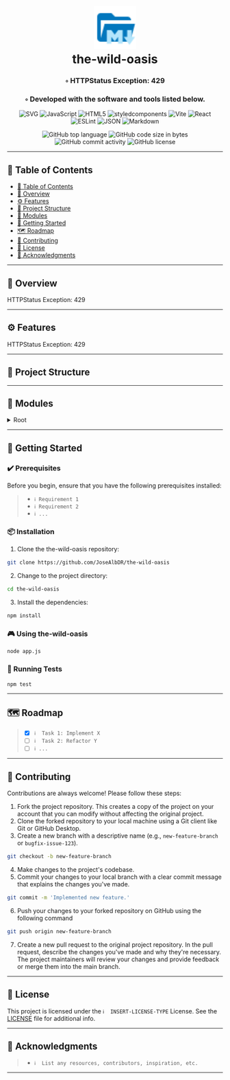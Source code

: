 
<div align="center">
<h1 align="center">
<img src="https://raw.githubusercontent.com/PKief/vscode-material-icon-theme/ec559a9f6bfd399b82bb44393651661b08aaf7ba/icons/folder-markdown-open.svg" width="100" />
<br>the-wild-oasis
</h1>
<h3>◦ HTTPStatus Exception: 429</h3>
<h3>◦ Developed with the software and tools listed below.</h3>

<p align="center">
<img src="https://img.shields.io/badge/SVG-FFB13B.svg?style&logo=SVG&logoColor=black" alt="SVG" />
<img src="https://img.shields.io/badge/JavaScript-F7DF1E.svg?style&logo=JavaScript&logoColor=black" alt="JavaScript" />
<img src="https://img.shields.io/badge/HTML5-E34F26.svg?style&logo=HTML5&logoColor=white" alt="HTML5" />
<img src="https://img.shields.io/badge/styledcomponents-DB7093.svg?style&logo=styled-components&logoColor=white" alt="styledcomponents" />
<img src="https://img.shields.io/badge/Vite-646CFF.svg?style&logo=Vite&logoColor=white" alt="Vite" />

<img src="https://img.shields.io/badge/React-61DAFB.svg?style&logo=React&logoColor=black" alt="React" />
<img src="https://img.shields.io/badge/ESLint-4B32C3.svg?style&logo=ESLint&logoColor=white" alt="ESLint" />
<img src="https://img.shields.io/badge/JSON-000000.svg?style&logo=JSON&logoColor=white" alt="JSON" />
<img src="https://img.shields.io/badge/Markdown-000000.svg?style&logo=Markdown&logoColor=white" alt="Markdown" />
</p>
<img src="https://img.shields.io/github/languages/top/JoseAlbDR/the-wild-oasis?style&color=5D6D7E" alt="GitHub top language" />
<img src="https://img.shields.io/github/languages/code-size/JoseAlbDR/the-wild-oasis?style&color=5D6D7E" alt="GitHub code size in bytes" />
<img src="https://img.shields.io/github/commit-activity/m/JoseAlbDR/the-wild-oasis?style&color=5D6D7E" alt="GitHub commit activity" />
<img src="https://img.shields.io/github/license/JoseAlbDR/the-wild-oasis?style&color=5D6D7E" alt="GitHub license" />
</div>

---

## 📒 Table of Contents
- [📒 Table of Contents](#-table-of-contents)
- [📍 Overview](#-overview)
- [⚙️ Features](#-features)
- [📂 Project Structure](#project-structure)
- [🧩 Modules](#modules)
- [🚀 Getting Started](#-getting-started)
- [🗺 Roadmap](#-roadmap)
- [🤝 Contributing](#-contributing)
- [📄 License](#-license)
- [👏 Acknowledgments](#-acknowledgments)

---


## 📍 Overview

HTTPStatus Exception: 429

---

## ⚙️ Features

HTTPStatus Exception: 429

---


## 📂 Project Structure




---

## 🧩 Modules

<details closed><summary>Root</summary>

| File                                                                                                                                 | Summary                   |
| ---                                                                                                                                  | ---                       |
| [.eslintrc.cjs](https://github.com/JoseAlbDR/the-wild-oasis/blob/main/.eslintrc.cjs)                                                 | HTTPStatus Exception: 429 |
| [index.html](https://github.com/JoseAlbDR/the-wild-oasis/blob/main/index.html)                                                       | HTTPStatus Exception: 429 |
| [vite.config.js](https://github.com/JoseAlbDR/the-wild-oasis/blob/main/vite.config.js)                                               | HTTPStatus Exception: 429 |
| [App.jsx](https://github.com/JoseAlbDR/the-wild-oasis/blob/main/src\App.jsx)                                                         | HTTPStatus Exception: 429 |
| [main.jsx](https://github.com/JoseAlbDR/the-wild-oasis/blob/main/src\main.jsx)                                                       | HTTPStatus Exception: 429 |
| [DarkModeContext.jsx](https://github.com/JoseAlbDR/the-wild-oasis/blob/main/src\context\DarkModeContext.jsx)                         | HTTPStatus Exception: 429 |
| [LoginForm.jsx](https://github.com/JoseAlbDR/the-wild-oasis/blob/main/src\features\authentication\LoginForm.jsx)                     | HTTPStatus Exception: 429 |
| [LogOut.jsx](https://github.com/JoseAlbDR/the-wild-oasis/blob/main/src\features\authentication\LogOut.jsx)                           | HTTPStatus Exception: 429 |
| [SignupForm.jsx](https://github.com/JoseAlbDR/the-wild-oasis/blob/main/src\features\authentication\SignupForm.jsx)                   | HTTPStatus Exception: 429 |
| [UpdatePasswordForm.jsx](https://github.com/JoseAlbDR/the-wild-oasis/blob/main/src\features\authentication\UpdatePasswordForm.jsx)   | HTTPStatus Exception: 429 |
| [UpdateUserDataForm.jsx](https://github.com/JoseAlbDR/the-wild-oasis/blob/main/src\features\authentication\UpdateUserDataForm.jsx)   | HTTPStatus Exception: 429 |
| [useLogin.js](https://github.com/JoseAlbDR/the-wild-oasis/blob/main/src\features\authentication\useLogin.js)                         | HTTPStatus Exception: 429 |
| [useLogout.js](https://github.com/JoseAlbDR/the-wild-oasis/blob/main/src\features\authentication\useLogout.js)                       | HTTPStatus Exception: 429 |
| [UserAvatar.jsx](https://github.com/JoseAlbDR/the-wild-oasis/blob/main/src\features\authentication\UserAvatar.jsx)                   | HTTPStatus Exception: 429 |
| [useSignup.js](https://github.com/JoseAlbDR/the-wild-oasis/blob/main/src\features\authentication\useSignup.js)                       | HTTPStatus Exception: 429 |
| [useUpdateUser.js](https://github.com/JoseAlbDR/the-wild-oasis/blob/main/src\features\authentication\useUpdateUser.js)               | HTTPStatus Exception: 429 |
| [useUser.js](https://github.com/JoseAlbDR/the-wild-oasis/blob/main/src\features\authentication\useUser.js)                           | HTTPStatus Exception: 429 |
| [BookingDataBox.jsx](https://github.com/JoseAlbDR/the-wild-oasis/blob/main/src\features\bookings\BookingDataBox.jsx)                 | HTTPStatus Exception: 429 |
| [BookingDetail.jsx](https://github.com/JoseAlbDR/the-wild-oasis/blob/main/src\features\bookings\BookingDetail.jsx)                   | HTTPStatus Exception: 429 |
| [BookingRow.jsx](https://github.com/JoseAlbDR/the-wild-oasis/blob/main/src\features\bookings\BookingRow.jsx)                         | HTTPStatus Exception: 429 |
| [BookingTable.jsx](https://github.com/JoseAlbDR/the-wild-oasis/blob/main/src\features\bookings\BookingTable.jsx)                     | HTTPStatus Exception: 429 |
| [BookingTableOperations.jsx](https://github.com/JoseAlbDR/the-wild-oasis/blob/main/src\features\bookings\BookingTableOperations.jsx) | HTTPStatus Exception: 429 |
| [useBooking.js](https://github.com/JoseAlbDR/the-wild-oasis/blob/main/src\features\bookings\useBooking.js)                           | HTTPStatus Exception: 429 |
| [useBookings.js](https://github.com/JoseAlbDR/the-wild-oasis/blob/main/src\features\bookings\useBookings.js)                         | HTTPStatus Exception: 429 |
| [useDeleteBooking.js](https://github.com/JoseAlbDR/the-wild-oasis/blob/main/src\features\bookings\useDeleteBooking.js)               | HTTPStatus Exception: 429 |
| [AddCabin.jsx](https://github.com/JoseAlbDR/the-wild-oasis/blob/main/src\features\cabins\AddCabin.jsx)                               | HTTPStatus Exception: 429 |
| [CabinRow-v1.jsx](https://github.com/JoseAlbDR/the-wild-oasis/blob/main/src\features\cabins\CabinRow-v1.jsx)                         | HTTPStatus Exception: 429 |
| [CabinRow.jsx](https://github.com/JoseAlbDR/the-wild-oasis/blob/main/src\features\cabins\CabinRow.jsx)                               | HTTPStatus Exception: 429 |
| [CabinTable-v1.jsx](https://github.com/JoseAlbDR/the-wild-oasis/blob/main/src\features\cabins\CabinTable-v1.jsx)                     | HTTPStatus Exception: 429 |
| [CabinTable-v2.jsx](https://github.com/JoseAlbDR/the-wild-oasis/blob/main/src\features\cabins\CabinTable-v2.jsx)                     | HTTPStatus Exception: 429 |
| [CabinTable.jsx](https://github.com/JoseAlbDR/the-wild-oasis/blob/main/src\features\cabins\CabinTable.jsx)                           | HTTPStatus Exception: 429 |
| [CabinTableOperations.jsx](https://github.com/JoseAlbDR/the-wild-oasis/blob/main/src\features\cabins\CabinTableOperations.jsx)       | HTTPStatus Exception: 429 |
| [CreateCabinForm-v1.jsx](https://github.com/JoseAlbDR/the-wild-oasis/blob/main/src\features\cabins\CreateCabinForm-v1.jsx)           | HTTPStatus Exception: 429 |
| [CreateCabinForm.jsx](https://github.com/JoseAlbDR/the-wild-oasis/blob/main/src\features\cabins\CreateCabinForm.jsx)                 | HTTPStatus Exception: 429 |
| [DeleteCabin.jsx](https://github.com/JoseAlbDR/the-wild-oasis/blob/main/src\features\cabins\DeleteCabin.jsx)                         | HTTPStatus Exception: 429 |
| [UpdateCabin.jsx](https://github.com/JoseAlbDR/the-wild-oasis/blob/main/src\features\cabins\UpdateCabin.jsx)                         | HTTPStatus Exception: 429 |
| [useCabins.js](https://github.com/JoseAlbDR/the-wild-oasis/blob/main/src\features\cabins\useCabins.js)                               | HTTPStatus Exception: 429 |
| [useCreateCabin.js](https://github.com/JoseAlbDR/the-wild-oasis/blob/main/src\features\cabins\useCreateCabin.js)                     | HTTPStatus Exception: 429 |
| [useDeleteCabin.js](https://github.com/JoseAlbDR/the-wild-oasis/blob/main/src\features\cabins\useDeleteCabin.js)                     | HTTPStatus Exception: 429 |
| [useUpdateCabin.js](https://github.com/JoseAlbDR/the-wild-oasis/blob/main/src\features\cabins\useUpdateCabin.js)                     | HTTPStatus Exception: 429 |
| [CheckinBooking.jsx](https://github.com/JoseAlbDR/the-wild-oasis/blob/main/src\features\check-in-out\CheckinBooking.jsx)             | HTTPStatus Exception: 429 |
| [CheckoutButton.jsx](https://github.com/JoseAlbDR/the-wild-oasis/blob/main/src\features\check-in-out\CheckoutButton.jsx)             | HTTPStatus Exception: 429 |
| [TodayActivity.jsx](https://github.com/JoseAlbDR/the-wild-oasis/blob/main/src\features\check-in-out\TodayActivity.jsx)               | HTTPStatus Exception: 429 |
| [TodayItem.jsx](https://github.com/JoseAlbDR/the-wild-oasis/blob/main/src\features\check-in-out\TodayItem.jsx)                       | HTTPStatus Exception: 429 |
| [useCheckIn.js](https://github.com/JoseAlbDR/the-wild-oasis/blob/main/src\features\check-in-out\useCheckIn.js)                       | HTTPStatus Exception: 429 |
| [useCheckout.js](https://github.com/JoseAlbDR/the-wild-oasis/blob/main/src\features\check-in-out\useCheckout.js)                     | HTTPStatus Exception: 429 |
| [DashboardBox.jsx](https://github.com/JoseAlbDR/the-wild-oasis/blob/main/src\features\dashboard\DashboardBox.jsx)                    | HTTPStatus Exception: 429 |
| [DashboardFilter.jsx](https://github.com/JoseAlbDR/the-wild-oasis/blob/main/src\features\dashboard\DashboardFilter.jsx)              | HTTPStatus Exception: 429 |
| [DashboardLayout.jsx](https://github.com/JoseAlbDR/the-wild-oasis/blob/main/src\features\dashboard\DashboardLayout.jsx)              | HTTPStatus Exception: 429 |
| [DurationChart.jsx](https://github.com/JoseAlbDR/the-wild-oasis/blob/main/src\features\dashboard\DurationChart.jsx)                  | HTTPStatus Exception: 429 |
| [SalesChart.jsx](https://github.com/JoseAlbDR/the-wild-oasis/blob/main/src\features\dashboard\SalesChart.jsx)                        | HTTPStatus Exception: 429 |
| [Stat.jsx](https://github.com/JoseAlbDR/the-wild-oasis/blob/main/src\features\dashboard\Stat.jsx)                                    | HTTPStatus Exception: 429 |
| [UpdateSettingsForm.jsx](https://github.com/JoseAlbDR/the-wild-oasis/blob/main/src\features\settings\UpdateSettingsForm.jsx)         | HTTPStatus Exception: 429 |
| [useSettings.js](https://github.com/JoseAlbDR/the-wild-oasis/blob/main/src\features\settings\useSettings.js)                         | HTTPStatus Exception: 429 |
| [useUpdateSettings.js](https://github.com/JoseAlbDR/the-wild-oasis/blob/main/src\features\settings\useUpdateSettings.js)             | HTTPStatus Exception: 429 |
| [useCloseModal.js](https://github.com/JoseAlbDR/the-wild-oasis/blob/main/src\hooks\useCloseModal.js)                                 | HTTPStatus Exception: 429 |
| [useLocalStorageState.js](https://github.com/JoseAlbDR/the-wild-oasis/blob/main/src\hooks\useLocalStorageState.js)                   | HTTPStatus Exception: 429 |
| [useMoveBack.js](https://github.com/JoseAlbDR/the-wild-oasis/blob/main/src\hooks\useMoveBack.js)                                     | HTTPStatus Exception: 429 |
| [useUrl.js](https://github.com/JoseAlbDR/the-wild-oasis/blob/main/src\hooks\useUrl.js)                                               | HTTPStatus Exception: 429 |
| [Account.jsx](https://github.com/JoseAlbDR/the-wild-oasis/blob/main/src\pages\Account.jsx)                                           | HTTPStatus Exception: 429 |
| [Booking.jsx](https://github.com/JoseAlbDR/the-wild-oasis/blob/main/src\pages\Booking.jsx)                                           | HTTPStatus Exception: 429 |
| [Bookings.jsx](https://github.com/JoseAlbDR/the-wild-oasis/blob/main/src\pages\Bookings.jsx)                                         | HTTPStatus Exception: 429 |
| [Cabins.jsx](https://github.com/JoseAlbDR/the-wild-oasis/blob/main/src\pages\Cabins.jsx)                                             | HTTPStatus Exception: 429 |
| [Checkin.jsx](https://github.com/JoseAlbDR/the-wild-oasis/blob/main/src\pages\Checkin.jsx)                                           | HTTPStatus Exception: 429 |
| [Dashboard.jsx](https://github.com/JoseAlbDR/the-wild-oasis/blob/main/src\pages\Dashboard.jsx)                                       | HTTPStatus Exception: 429 |
| [Login.jsx](https://github.com/JoseAlbDR/the-wild-oasis/blob/main/src\pages\Login.jsx)                                               | HTTPStatus Exception: 429 |
| [PageNotFound.jsx](https://github.com/JoseAlbDR/the-wild-oasis/blob/main/src\pages\PageNotFound.jsx)                                 | HTTPStatus Exception: 429 |
| [Settings.jsx](https://github.com/JoseAlbDR/the-wild-oasis/blob/main/src\pages\Settings.jsx)                                         | HTTPStatus Exception: 429 |
| [Users.jsx](https://github.com/JoseAlbDR/the-wild-oasis/blob/main/src\pages\Users.jsx)                                               | HTTPStatus Exception: 429 |
| [apiAuth.js](https://github.com/JoseAlbDR/the-wild-oasis/blob/main/src\services\apiAuth.js)                                          | HTTPStatus Exception: 429 |
| [apiBookings.js](https://github.com/JoseAlbDR/the-wild-oasis/blob/main/src\services\apiBookings.js)                                  | HTTPStatus Exception: 429 |
| [apiCabins.js](https://github.com/JoseAlbDR/the-wild-oasis/blob/main/src\services\apiCabins.js)                                      | HTTPStatus Exception: 429 |
| [apiSettings.js](https://github.com/JoseAlbDR/the-wild-oasis/blob/main/src\services\apiSettings.js)                                  | HTTPStatus Exception: 429 |
| [supabase.js](https://github.com/JoseAlbDR/the-wild-oasis/blob/main/src\services\supabase.js)                                        | HTTPStatus Exception: 429 |
| [GlobalStyles.js](https://github.com/JoseAlbDR/the-wild-oasis/blob/main/src\styles\GlobalStyles.js)                                  | HTTPStatus Exception: 429 |
| [AppLayout.jsx](https://github.com/JoseAlbDR/the-wild-oasis/blob/main/src\ui\AppLayout.jsx)                                          | HTTPStatus Exception: 429 |
| [Button.jsx](https://github.com/JoseAlbDR/the-wild-oasis/blob/main/src\ui\Button.jsx)                                                | HTTPStatus Exception: 429 |
| [ButtonGroup.jsx](https://github.com/JoseAlbDR/the-wild-oasis/blob/main/src\ui\ButtonGroup.jsx)                                      | HTTPStatus Exception: 429 |
| [ButtonIcon.jsx](https://github.com/JoseAlbDR/the-wild-oasis/blob/main/src\ui\ButtonIcon.jsx)                                        | HTTPStatus Exception: 429 |
| [ButtonText.jsx](https://github.com/JoseAlbDR/the-wild-oasis/blob/main/src\ui\ButtonText.jsx)                                        | HTTPStatus Exception: 429 |
| [Checkbox.jsx](https://github.com/JoseAlbDR/the-wild-oasis/blob/main/src\ui\Checkbox.jsx)                                            | HTTPStatus Exception: 429 |
| [ConfirmDelete.jsx](https://github.com/JoseAlbDR/the-wild-oasis/blob/main/src\ui\ConfirmDelete.jsx)                                  | HTTPStatus Exception: 429 |
| [DarkModeToggle.jsx](https://github.com/JoseAlbDR/the-wild-oasis/blob/main/src\ui\DarkModeToggle.jsx)                                | HTTPStatus Exception: 429 |
| [DataItem.jsx](https://github.com/JoseAlbDR/the-wild-oasis/blob/main/src\ui\DataItem.jsx)                                            | HTTPStatus Exception: 429 |
| [Empty.jsx](https://github.com/JoseAlbDR/the-wild-oasis/blob/main/src\ui\Empty.jsx)                                                  | HTTPStatus Exception: 429 |
| [ErrorFallback.jsx](https://github.com/JoseAlbDR/the-wild-oasis/blob/main/src\ui\ErrorFallback.jsx)                                  | HTTPStatus Exception: 429 |
| [FileInput.jsx](https://github.com/JoseAlbDR/the-wild-oasis/blob/main/src\ui\FileInput.jsx)                                          | HTTPStatus Exception: 429 |
| [Filter.jsx](https://github.com/JoseAlbDR/the-wild-oasis/blob/main/src\ui\Filter.jsx)                                                | HTTPStatus Exception: 429 |
| [Flag.jsx](https://github.com/JoseAlbDR/the-wild-oasis/blob/main/src\ui\Flag.jsx)                                                    | HTTPStatus Exception: 429 |
| [Form.jsx](https://github.com/JoseAlbDR/the-wild-oasis/blob/main/src\ui\Form.jsx)                                                    | HTTPStatus Exception: 429 |
| [FormRow.jsx](https://github.com/JoseAlbDR/the-wild-oasis/blob/main/src\ui\FormRow.jsx)                                              | HTTPStatus Exception: 429 |
| [FormRowVertical.jsx](https://github.com/JoseAlbDR/the-wild-oasis/blob/main/src\ui\FormRowVertical.jsx)                              | HTTPStatus Exception: 429 |
| [Header.jsx](https://github.com/JoseAlbDR/the-wild-oasis/blob/main/src\ui\Header.jsx)                                                | HTTPStatus Exception: 429 |
| [HeaderMenu.jsx](https://github.com/JoseAlbDR/the-wild-oasis/blob/main/src\ui\HeaderMenu.jsx)                                        | HTTPStatus Exception: 429 |
| [Heading.jsx](https://github.com/JoseAlbDR/the-wild-oasis/blob/main/src\ui\Heading.jsx)                                              | HTTPStatus Exception: 429 |
| [Input.jsx](https://github.com/JoseAlbDR/the-wild-oasis/blob/main/src\ui\Input.jsx)                                                  | HTTPStatus Exception: 429 |
| [Logo.jsx](https://github.com/JoseAlbDR/the-wild-oasis/blob/main/src\ui\Logo.jsx)                                                    | HTTPStatus Exception: 429 |
| [MainNav.jsx](https://github.com/JoseAlbDR/the-wild-oasis/blob/main/src\ui\MainNav.jsx)                                              | HTTPStatus Exception: 429 |
| [Menus.jsx](https://github.com/JoseAlbDR/the-wild-oasis/blob/main/src\ui\Menus.jsx)                                                  | HTTPStatus Exception: 429 |
| [Modal-v1.jsx](https://github.com/JoseAlbDR/the-wild-oasis/blob/main/src\ui\Modal-v1.jsx)                                            | HTTPStatus Exception: 429 |
| [Modal.jsx](https://github.com/JoseAlbDR/the-wild-oasis/blob/main/src\ui\Modal.jsx)                                                  | HTTPStatus Exception: 429 |
| [Pagination.jsx](https://github.com/JoseAlbDR/the-wild-oasis/blob/main/src\ui\Pagination.jsx)                                        | HTTPStatus Exception: 429 |
| [ProtectedRoute.jsx](https://github.com/JoseAlbDR/the-wild-oasis/blob/main/src\ui\ProtectedRoute.jsx)                                | HTTPStatus Exception: 429 |
| [Row.jsx](https://github.com/JoseAlbDR/the-wild-oasis/blob/main/src\ui\Row.jsx)                                                      | HTTPStatus Exception: 429 |
| [Select.jsx](https://github.com/JoseAlbDR/the-wild-oasis/blob/main/src\ui\Select.jsx)                                                | HTTPStatus Exception: 429 |
| [SideBar.jsx](https://github.com/JoseAlbDR/the-wild-oasis/blob/main/src\ui\SideBar.jsx)                                              | HTTPStatus Exception: 429 |
| [SortBy.jsx](https://github.com/JoseAlbDR/the-wild-oasis/blob/main/src\ui\SortBy.jsx)                                                | HTTPStatus Exception: 429 |
| [Spinner.jsx](https://github.com/JoseAlbDR/the-wild-oasis/blob/main/src\ui\Spinner.jsx)                                              | HTTPStatus Exception: 429 |
| [SpinnerMini.jsx](https://github.com/JoseAlbDR/the-wild-oasis/blob/main/src\ui\SpinnerMini.jsx)                                      | HTTPStatus Exception: 429 |
| [Table.jsx](https://github.com/JoseAlbDR/the-wild-oasis/blob/main/src\ui\Table.jsx)                                                  | HTTPStatus Exception: 429 |
| [TableOperations.jsx](https://github.com/JoseAlbDR/the-wild-oasis/blob/main/src\ui\TableOperations.jsx)                              | HTTPStatus Exception: 429 |
| [Tag.jsx](https://github.com/JoseAlbDR/the-wild-oasis/blob/main/src\ui\Tag.jsx)                                                      | HTTPStatus Exception: 429 |
| [Textarea.jsx](https://github.com/JoseAlbDR/the-wild-oasis/blob/main/src\ui\Textarea.jsx)                                            | HTTPStatus Exception: 429 |
| [constants.js](https://github.com/JoseAlbDR/the-wild-oasis/blob/main/src\utils\constants.js)                                         | HTTPStatus Exception: 429 |
| [helpers.js](https://github.com/JoseAlbDR/the-wild-oasis/blob/main/src\utils\helpers.js)                                             | HTTPStatus Exception: 429 |

</details>

---

## 🚀 Getting Started

### ✔️ Prerequisites

Before you begin, ensure that you have the following prerequisites installed:
> - `ℹ️ Requirement 1`
> - `ℹ️ Requirement 2`
> - `ℹ️ ...`

### 📦 Installation

1. Clone the the-wild-oasis repository:
```sh
git clone https://github.com/JoseAlbDR/the-wild-oasis
```

2. Change to the project directory:
```sh
cd the-wild-oasis
```

3. Install the dependencies:
```sh
npm install
```

### 🎮 Using the-wild-oasis

```sh
node app.js
```

### 🧪 Running Tests
```sh
npm test
```

---


## 🗺 Roadmap

> - [X] `ℹ️  Task 1: Implement X`
> - [ ] `ℹ️  Task 2: Refactor Y`
> - [ ] `ℹ️ ...`


---

## 🤝 Contributing

Contributions are always welcome! Please follow these steps:
1. Fork the project repository. This creates a copy of the project on your account that you can modify without affecting the original project.
2. Clone the forked repository to your local machine using a Git client like Git or GitHub Desktop.
3. Create a new branch with a descriptive name (e.g., `new-feature-branch` or `bugfix-issue-123`).
```sh
git checkout -b new-feature-branch
```
4. Make changes to the project's codebase.
5. Commit your changes to your local branch with a clear commit message that explains the changes you've made.
```sh
git commit -m 'Implemented new feature.'
```
6. Push your changes to your forked repository on GitHub using the following command
```sh
git push origin new-feature-branch
```
7. Create a new pull request to the original project repository. In the pull request, describe the changes you've made and why they're necessary.
The project maintainers will review your changes and provide feedback or merge them into the main branch.

---

## 📄 License

This project is licensed under the `ℹ️  INSERT-LICENSE-TYPE` License. See the [LICENSE](https://docs.github.com/en/communities/setting-up-your-project-for-healthy-contributions/adding-a-license-to-a-repository) file for additional info.

---

## 👏 Acknowledgments

> - `ℹ️  List any resources, contributors, inspiration, etc.`

---
